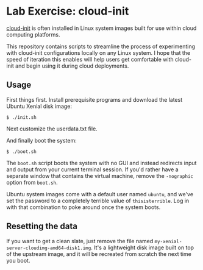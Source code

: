 # Lab Exercise: cloud-init

[cloud-init](https://cloudinit.readthedocs.io) is often installed in
Linux system images built for use within cloud computing platforms.

This repository contains scripts to streamline the process of
experimenting with cloud-init configurations locally on any Linux
system.  I hope that the speed of iteration this enables will help
users get comfortable with cloud-init and begin using it during cloud
deployments.

## Usage

First things first.  Install prerequisite programs and download the
latest Ubuntu Xenial disk image:

    $ ./init.sh

Next customize the userdata.txt file.

And finally boot the system:

    $ ./boot.sh

The `boot.sh` script boots the system with no GUI and instead redirects
input and output from your current terminal session.  If you'd rather
have a separate window that contains the virtual machine, remove the `-nographic`
option from `boot.sh`.

Ubuntu system images come with a default user named `ubuntu`, and we've set the
password to a completely terrible value of `thisisterrible`.  Log in with that
combination to poke around once the system boots.

## Resetting the data

If you want to get a clean slate, just remove the file named
`my-xenial-server-cloudimg-amd64-disk1.img`.  It's a lightweight disk
image built on top of the upstream image, and it will be recreated
from scratch the next time you boot.
